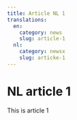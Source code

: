 ```yaml
---
title: Article NL 1
translations:
  en:
    category: news
    slug: article-1
  nl:
    category: newsx
    slug: articke-1
---
```


# NL article 1

This is article 1